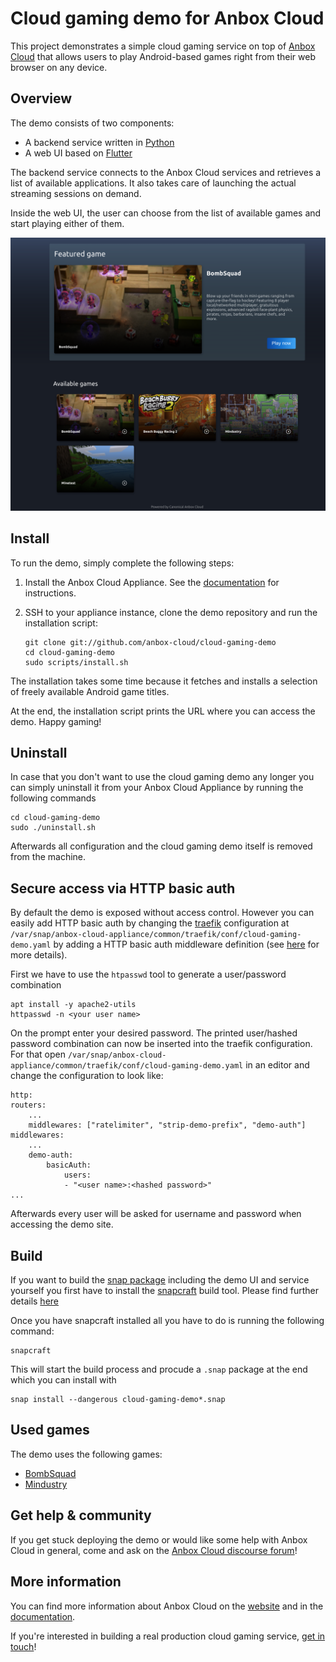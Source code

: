 # Cloud gaming demo for Anbox Cloud

This project demonstrates a simple cloud gaming service on top of [Anbox Cloud](https://anbox-cloud.io)
that allows users to play Android-based games right from their web browser on any device.

## Overview

The demo consists of two components:

* A backend service written in [Python](https://www.python.org/)
* A web UI based on [Flutter](https://flutter.dev/)

The backend service connects to the Anbox Cloud services and retrieves a list of available applications.
It also takes care of launching the actual streaming sessions on demand.

Inside the web UI, the user can choose from the list of available games and start playing either of them.

![Cloud Gaming Demo UI](docs/screenshot.png)

## Install

To run the demo, simply complete the following steps:

1. Install the Anbox Cloud Appliance. See the [documentation](https://anbox-cloud.io/docs/tut/installing-appliance) for instructions.
2. SSH to your appliance instance, clone the demo repository and run the installation script:

    ```
    git clone git://github.com/anbox-cloud/cloud-gaming-demo
    cd cloud-gaming-demo
    sudo scripts/install.sh
    ```

The installation takes some time because it fetches and installs a selection of freely available Android
game titles.

At the end, the installation script prints the URL where you can access the demo. Happy gaming!

## Uninstall

In case that you don't want to use the cloud gaming demo any longer you can simply uninstall it from
your Anbox Cloud Appliance by running the following commands

    cd cloud-gaming-demo
    sudo ./uninstall.sh

Afterwards all configuration and the cloud gaming demo itself is removed from the machine.

## Secure access via HTTP basic auth

By default the demo is exposed without access control. However you can easily add HTTP basic auth by changing
the [traefik](https://traefik.io/) configuration at `/var/snap/anbox-cloud-appliance/common/traefik/conf/cloud-gaming-demo.yaml`
by adding a HTTP basic auth middleware definition (see [here](https://doc.traefik.io/traefik/v2.0/middlewares/basicauth/)
for more details).

First we have to use the `htpasswd` tool to generate a user/password combination

    apt install -y apache2-utils
    httpasswd -n <your user name>

On the prompt enter your desired password. The printed user/hashed password combination can now be
inserted into the traefik configuration. For that open `/var/snap/anbox-cloud-appliance/common/traefik/conf/cloud-gaming-demo.yaml`
in an editor and change the configuration to look like:

    http:
    routers:
        ...
        middlewares: ["ratelimiter", "strip-demo-prefix", "demo-auth"]
    middlewares:
        ...
        demo-auth:
            basicAuth:
                users:
                - "<user name>:<hashed password>"
    ...

Afterwards every user will be asked for username and password when accessing the demo site.

## Build

If you want to build the [snap package](https://snapcraft.io) including the demo UI and service yourself
you first have to install the [snapcraft](https://snapcraft.io) build tool. Please find further details
[here](https://snapcraft.io/docs/snapcraft-overview)

Once you have snapcraft installed all you have to do is running the following command:

    snapcraft

This will start the build process and procude a `.snap` package at the end which you can install with

    snap install --dangerous cloud-gaming-demo*.snap

## Used games

The demo uses the following games:

 * [BombSquad](http://www.bombsquadgame.com/)
 * [Mindustry](https://github.com/Anuken/Mindustry)

## Get help & community

If you get stuck deploying the demo or would like some help with Anbox Cloud in general, come and ask on the [Anbox Cloud discourse forum](https://discourse.ubuntu.com/c/anbox-cloud)!

## More information

You can find more information about Anbox Cloud on the [website](https://anbox-cloud.io) and in the
[documentation](https://anbox-cloud.io/docs).

If you're interested in building a real production cloud gaming service, [get in touch](https://anbox-cloud.io/contact-us)!